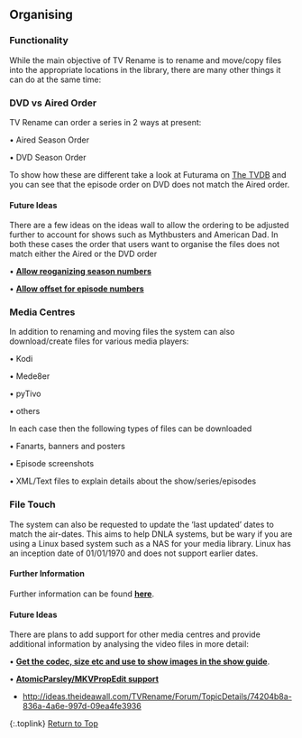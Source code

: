 <!-- START ORGANISING ------------------------ -->
## Organising

### Functionality

While the main objective of TV Rename is to rename and move/copy files into the appropriate locations in the library, there are many other things it can do at the same time:

### DVD vs Aired Order

TV Rename can order a series in 2 ways at present:

• Aired Season Order

• DVD Season Order

To show how these are different take a look at Futurama on [The&nbsp;TVDB](http://thetvdb.com 'Visit thetvdb.com') and you can see that the episode order on DVD does not match the Aired order.

#### Future Ideas

There are a few ideas on the ideas wall to allow the ordering to be adjusted further to account for shows such as Mythbusters and American Dad. In both these cases the order that users want to organise the files does not match either the Aired or the DVD order

• [**Allow reoganizing season numbers**](http://ideas.theideawall.com/TVRename/Forum/TopicDetails/1c0aeb70-98ae-4937-9de3-8243ca61fcf2 "Visit the Idea Wall")

• [**Allow offset for episode numbers**](http://ideas.theideawall.com/TVRename/Forum/TopicDetails/ccf342c0-94b0-42f2-a0ba-a7cda261b2fa "Visdit the Idea Wall")

### Media Centres

In addition to renaming and moving files the system can also download/create files for various media players:

• Kodi

• Mede8er

• pyTivo

• others

In each case then the following types of files can be downloaded

• Fanarts, banners and posters

• Episode screenshots

• XML/Text files to explain details about the show/series/episodes

### File Touch

The system can also be requested to update the ‘last updated’ dates to match the air-dates. This aims to help DNLA systems,
 but be wary if you are using a Linux based system such as a NAS for your media library. Linux has an inception date of 01/01/1970 and does not support earlier dates.

#### Further Information

Further information can be found [**here**](/manual/options/#the-media-center-tab "Read about Media Centre support").

#### Future Ideas

There are plans to add support for other media centres and provide additional information by analysing the video files in more detail:

• [**Get the codec, size etc and use to show images in the show guide**]( http://ideas.theideawall.com/TVRename/Forum/TopicDetails/861a5956-e5d4-466e-baf7-1f137b7c5855 "Visit the Idea Wall").

• [**AtomicParsley/MKVPropEdit support**](http://ideas.theideawall.com/TVRename/Forum/TopicDetails/2934aef8-4dfe-4503-a995-81b95542a6bf "Visit the Idea Wall")

* http://ideas.theideawall.com/TVRename/Forum/TopicDetails/74204b8a-836a-4a6e-997d-09ea4fe3936

{:.toplink}
[Return to Top]()
<!-- END ORGANISING -------------------------- -->